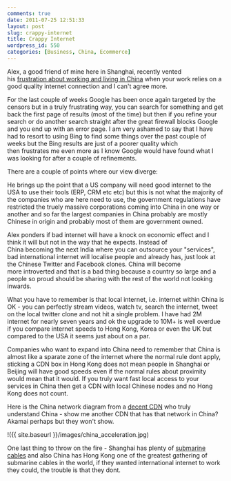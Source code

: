 ```yaml
---
comments: true
date: 2011-07-25 12:51:33
layout: post
slug: crappy-internet
title: Crappy Internet
wordpress_id: 550
categories: [Business, China, Ecommerce]
---
```


Alex, a good friend of mine here in Shanghai, recently vented his [frustration about working and living in China](http://alex-duncan.co.uk/i-spend-3-weeks-a-year-waiting-for-websites-to-load-2011-07-23.html) when your work relies on a good quality internet connection and I can't agree more.

For the last couple of weeks Google has been once again targeted by the censors but in a truly frustrating way, you can search for something and get back the first page of results (most of the time) but then if you refine your search or do another search straight after the great firewall blocks Google and you end up with an error page. I am very ashamed to say that I have had to resort to using Bing to find some things over the past couple of weeks but the Bing results are just of a poorer quality which then frustrates me even more as I know Google would have found what I was looking for after a couple of refinements.

There are a couple of points where our view diverge:

He brings up the point that a US company will need good internet to the USA to use their tools (ERP, CRM etc etc) but this is not what the majority of the companies who are here need to use, the government regulations have restricted the truely massive corporations coming into China in one way or another and so far the largest companies in China probably are mostly Chinese in origin and probably most of them are government owned.

Alex ponders if bad internet will have a knock on economic effect and I think it will but not in the way that he expects. Instead of China becoming the next India where you can outsource your "services", bad international internet will localise people and already has, just look at the Chinese Twitter and Facebook clones. China will become more introverted and that is a bad thing because a country so large and a people so proud should be sharing with the rest of the world not looking inwards.

What you have to remember is that local internet, i.e. internet within China is OK - you can perfectly stream videos, watch tv, search the internet, tweet on the local twitter clone and not hit a single problem. I have had 2M internet for nearly seven years and ok the upgrade to 10M+ is well overdue if you compare internet speeds to Hong Kong, Korea or even the UK but compared to the USA it seems just about on a par.

Companies who want to expand into China need to remember that China is almost like a sparate zone of the internet where the normal rule dont apply, sticking a CDN box in Hong Kong does not mean people in Shanghai or Beijing will have good speeds even if the normal rules about proximity would mean that it would. If you truly want fast local access to your services in China then get a CDN with local Chinese nodes and no Hong Kong does not count.

Here is the China network diagram from a [decent CDN](http://www.cdnetworks.com/solutions/china-acceleration/) who truly understand China - show me another CDN that has that network in China? Akamai perhaps but they won't show.

!({{ site.baseurl }}/images/china_acceleration.jpg)

One last thing to throw on the fire - Shanghai has plenty of [submarine cables](/images/Equinix_Submarine_TGMap_MTS_15.pdf) and also China has Hong Kong one of the greatest gathering of submarine cables in the world, if they wanted international internet to work they could, the trouble is that they dont.
